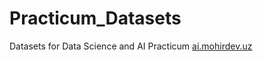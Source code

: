 # Practicum_Datasets
Datasets for Data Science and AI Practicum [ai.mohirdev.uz](https://ai.mohirdev.uz/)
